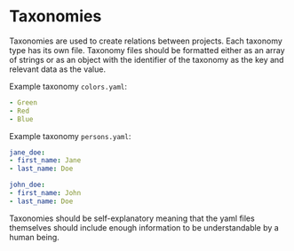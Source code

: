 # Taxonomies
Taxonomies are used to create relations between projects. Each taxonomy type has its own file. Taxonomy files should be formatted either as an array of strings or as an object with the identifier of the taxonomy as the key and relevant data as the value.

Example taxonomy `colors.yaml`:
```yaml
- Green
- Red
- Blue
```

Example taxonomy `persons.yaml`:
```yaml
jane_doe:
- first_name: Jane
- last_name: Doe

john_doe:
- first_name: John
- last_name: Doe
```

Taxonomies should be self-explanatory meaning that the yaml files themselves should include enough information to be understandable by a human being.

